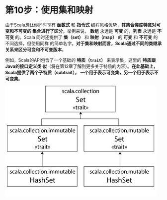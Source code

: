 第10步：使用集和映射
================================================================================
由于Scala想让你同时享有 **函数式** 和 **指令式** 编程风格优势，**其集合类库特意对可变和不可变的
集合进行了区分**。举例来说， **数组** 永远是 **可变** 的，**列表** 永远是 **不可变** 的。Scala
同时还提供了 **集（set）** 和 **映射（map）** 的 **可变** 和 **不可变** 的不同选择，但使用同样
的简单名字。**对于集和映射而言，Scala通过不同的类继承关系来区分可变和不可变版本**。

例如，Scala的API包含了一个基础的 **特质（`trait`）** 来表示集，这里的 **特质跟Java的接口定义类
似**（将在第12章了解到更多关于特质的内容）。**在此基础上，Scala提供了两个子特质（subtrait），
一个用于表示可变集，另一个用于表示不可变集**。

![Scala集的类继承关系](img/1.jpeg)
